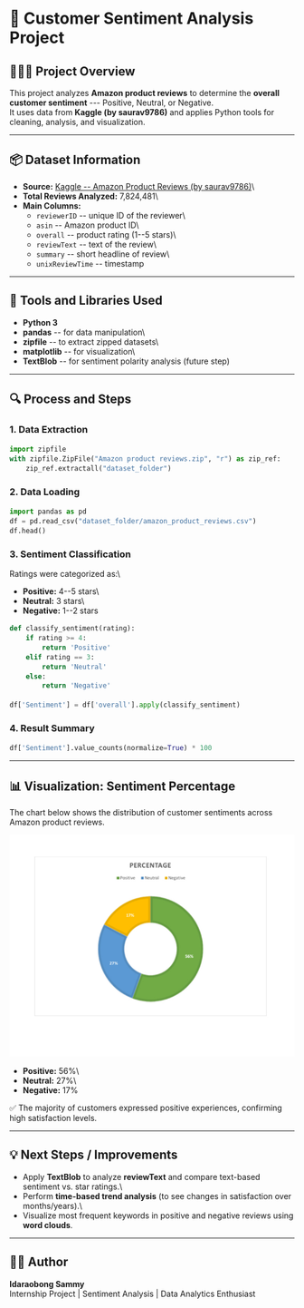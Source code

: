 # 🧠 Customer Sentiment Analysis Project

## 👩🏽‍💻 Project Overview

This project analyzes **Amazon product reviews** to determine the
**overall customer sentiment** --- Positive, Neutral, or Negative.\
It uses data from **Kaggle (by saurav9786)** and applies Python tools
for cleaning, analysis, and visualization.

------------------------------------------------------------------------

## 📦 Dataset Information

-   **Source:** [Kaggle -- Amazon Product Reviews (by
    saurav9786)](https://www.kaggle.com/datasets/saurav9786/amazon-product-reviews)\
-   **Total Reviews Analyzed:** 7,824,481\
-   **Main Columns:**
    -   `reviewerID` -- unique ID of the reviewer\
    -   `asin` -- Amazon product ID\
    -   `overall` -- product rating (1--5 stars)\
    -   `reviewText` -- text of the review\
    -   `summary` -- short headline of review\
    -   `unixReviewTime` -- timestamp

------------------------------------------------------------------------

## 🧰 Tools and Libraries Used

-   **Python 3**
-   **pandas** -- for data manipulation\
-   **zipfile** -- to extract zipped datasets\
-   **matplotlib** -- for visualization\
-   **TextBlob** -- for sentiment polarity analysis (future step)

------------------------------------------------------------------------

## 🔍 Process and Steps

### 1. Data Extraction

``` python
import zipfile
with zipfile.ZipFile("Amazon product reviews.zip", "r") as zip_ref:
    zip_ref.extractall("dataset_folder")
```

### 2. Data Loading

``` python
import pandas as pd
df = pd.read_csv("dataset_folder/amazon_product_reviews.csv")
df.head()
```

### 3. Sentiment Classification

Ratings were categorized as:\
- **Positive:** 4--5 stars\
- **Neutral:** 3 stars\
- **Negative:** 1--2 stars

``` python
def classify_sentiment(rating):
    if rating >= 4:
        return 'Positive'
    elif rating == 3:
        return 'Neutral'
    else:
        return 'Negative'

df['Sentiment'] = df['overall'].apply(classify_sentiment)
```

### 4. Result Summary

``` python
df['Sentiment'].value_counts(normalize=True) * 100
```

------------------------------------------------------------------------

## 📊 Visualization: Sentiment Percentage

The chart below shows the distribution of customer sentiments across
Amazon product reviews.

![Sentiment Percentage](images/sentiment_percentage_donut.jpeg)

-   **Positive:** 56%\
-   **Neutral:** 27%\
-   **Negative:** 17%

✅ The majority of customers expressed positive experiences, confirming
high satisfaction levels.

------------------------------------------------------------------------

## 💡 Next Steps / Improvements

-   Apply **TextBlob** to analyze **reviewText** and compare text-based
    sentiment vs. star ratings.\
-   Perform **time-based trend analysis** (to see changes in
    satisfaction over months/years).\
-   Visualize most frequent keywords in positive and negative reviews
    using **word clouds**.

------------------------------------------------------------------------

## ✍🏽 Author

**Idaraobong Sammy**\
Internship Project \| Sentiment Analysis \| Data Analytics Enthusiast
